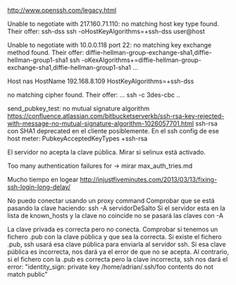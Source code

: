 <http://www.openssh.com/legacy.html>

Unable to negotiate with 217.160.71.110: no matching host key type found. Their offer: ssh-dss
ssh -oHostKeyAlgorithms=+ssh-dss user@host

Unable to negotiate with 10.0.0.118 port 22: no matching key exchange method found. Their offer: diffie-hellman-group-exchange-sha1,diffie-hellman-group1-sha1
ssh -oKexAlgorithms+=diffie-hellman-group-exchange-sha1,diffie-hellman-group1-sha1 ...

Host nas
  HostName 192.168.8.109
  HostKeyAlgorithms=+ssh-dss

no matching cipher found. Their offer: ...
ssh -c 3des-cbc ..

send_pubkey_test: no mutual signature algorithm
<https://confluence.atlassian.com/bitbucketserverkb/ssh-rsa-key-rejected-with-message-no-mutual-signature-algorithm-1026057701.html>
ssh-rsa con SHA1 deprecated en el cliente posiblemente.
En el ssh config de ese host meter:
PubkeyAcceptedKeyTypes +ssh-rsa

El servidor no acepta la clave pública.
Mirar si selinux está activado.

Too many authentication failures for
  -> mirar max_auth_tries.md

Mucho tiempo en logear
<http://injustfiveminutes.com/2013/03/13/fixing-ssh-login-long-delay/>

No puedo conectar usando un proxy command
Comprobar que se está pasando la clave haciendo: ssh -A servidorDeSalto
Si el servidor esta en la lista de known_hosts y la clave no coincide no se pasará las claves con -A

La clave privada es correcta pero no conecta.
Comprobar si tenemos un fichero .pub con la clave pública y que sea la correcta.
Si existe el fichero .pub, ssh usará esa clave pública para enviarla al servidor ssh.
Si esa clave pública es incorrecta, nos dará ya el error de que no se acepta.
Al contrario, si el fichero con la .pub es correcta pero la clave incorrecta, ssh nos dará el error:
"identity_sign: private key /home/adrian/.ssh/foo contents do not match public"

